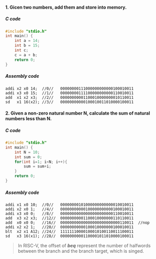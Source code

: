 #### 1. Gicen two numbers, add them and store into memory.

##### C code

```c
#include "stdio.h"
int main() {
	int a = 14;
	int b = 15;
	int c;
	c = a + b;
	return 0;
}
```


##### Assembly code

```assembly
addi x2 x0 14;	//0//	00000000111000000000000100010011
addi x3 x0 15;	//1//	00000000111100000000000110010011
add  x1 x2 x3;	//2//	00000000001100010000000010110011
sd   x1 16(x2);	//3//	00000000000100010011010000100011
```

#### 2. Given a non-zero natural number N, calculate the sum of natural numbers less than N.

##### C code

```c
#include "stdio.h"
int main() {
	int N = 10;
	int sum = 0;
	for(int i=1; i<N; i++){
		sum = sum+i;
	}
	return 0;
}
```

##### Assembly code

```assembly
addi x1 x0 10;	//0//	00000000101000000000000010010011
addi x2 x0 1;	//4//	00000000000100000000000100010011
addi x3 x0 0;	//8//	00000000000000000000000110010011
add  x3 x2 x3;	//12//	00000000001100010000000110110011
add  x0 x0 0;   //16//  00000000000000000000000000110011  //nop
addi x2 x2 1;	//20//	00000000000100010000000100010011
blt  x2 x1 A12;	//24//	11111110000100010100110011100011
sd   x3 16(x1);	//28//	00000000001100001011010000100011
```

> In RISC-V, the offset of ***beq*** represent the number of halfwords between the branch and the branch target, which is singed.

